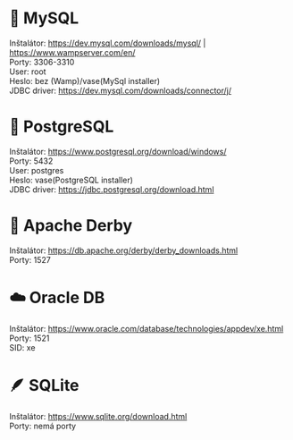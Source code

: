# 🐬 MySQL 
Inštalátor: https://dev.mysql.com/downloads/mysql/ | https://www.wampserver.com/en/  
Porty: 3306-3310  
User: root  
Heslo: bez (Wamp)/vase(MySql installer)  
JDBC driver: https://dev.mysql.com/downloads/connector/j/  

# 🐘 PostgreSQL 
Inštalátor: https://www.postgresql.org/download/windows/  
Porty: 5432  
User: postgres  
Heslo: vase(PostgreSQL installer)  
JDBC driver: https://jdbc.postgresql.org/download.html  

# 🎩 Apache Derby  
Inštalátor: https://db.apache.org/derby/derby_downloads.html  
Porty: 1527  

# ☁️ Oracle DB  
Inštalátor: https://www.oracle.com/database/technologies/appdev/xe.html  
Porty: 1521  
SID: xe  

# 🪶 SQLite  
Inštalátor: https://www.sqlite.org/download.html  
Porty: nemá porty  
